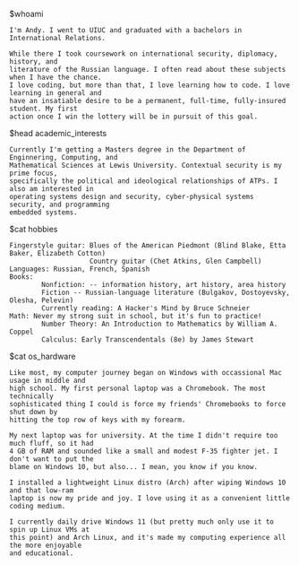 $whoami

    I'm Andy. I went to UIUC and graduated with a bachelors in International Relations.
    
    While there I took coursework on international security, diplomacy, history, and 
    literature of the Russian language. I often read about these subjects when I have the chance. 
    I love coding, but more than that, I love learning how to code. I love learning in general and 
    have an insatiable desire to be a permanent, full-time, fully-insured student. My first
    action once I win the lottery will be in pursuit of this goal. 

$head academic_interests

    Currently I'm getting a Masters degree in the Department of Enginnering, Computing, and 
    Mathematical Sciences at Lewis University. Contextual security is my prime focus, 
    specifically the political and ideological relationships of ATPs. I also am interested in
    operating systems design and security, cyber-physical systems security, and programming 
    embedded systems.

$cat hobbies

    Fingerstyle guitar: Blues of the American Piedmont (Blind Blake, Etta Baker, Elizabeth Cotton)
                        Country guitar (Chet Atkins, Glen Campbell)
    Languages: Russian, French, Spanish
    Books:
            Nonfiction: -- information history, art history, area history
            Fiction -- Russian-language literature (Bulgakov, Dostoyevsky, Olesha, Pelevin)
            Currently reading: A Hacker's Mind by Bruce Schneier
    Math: Never my strong suit in school, but it's fun to practice!
            Number Theory: An Introduction to Mathematics by William A. Coppel
            Calculus: Early Transcendentals (8e) by James Stewart

$cat os_hardware

    Like most, my computer journey began on Windows with occassional Mac usage in middle and 
    high school. My first personal laptop was a Chromebook. The most technically 
    sophisticated thing I could is force my friends' Chromebooks to force shut down by 
    hitting the top row of keys with my forearm.

    My next laptop was for university. At the time I didn't require too much fluff, so it had 
    4 GB of RAM and sounded like a small and modest F-35 fighter jet. I don't want to put the 
    blame on Windows 10, but also... I mean, you know if you know. 

    I installed a lightweight Linux distro (Arch) after wiping Windows 10 and that low-ram 
    laptop is now my pride and joy. I love using it as a convenient little coding medium.

    I currently daily drive Windows 11 (but pretty much only use it to spin up Linux VMs at 
    this point) and Arch Linux, and it's made my computing experience all the more enjoyable 
    and educational. 

<!---
andykeefe/andykeefe is a ✨ special ✨ repository because its `README.md` (this file) appears on your GitHub profile.
You can click the Preview link to take a look at your changes.
--->
